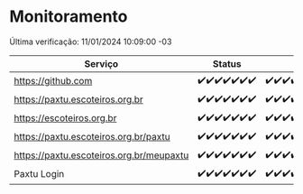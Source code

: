 # Monitoramento

Última verificação: 11/01/2024 10:09:00 -03

|Serviço|Status|Últimas 24h|
|---|---|---|
|https://github.com|<span title="2024-01-04: OK=24">✔️</span><span title="2024-01-05: OK=24">✔️</span><span title="2024-01-06: OK=24">✔️</span><span title="2024-01-07: OK=24">✔️</span><span title="2024-01-08: OK=24">✔️</span><span title="2024-01-09: OK=23">✔️</span><span title="2024-01-10: OK=13">✔️</span>|<span title="10/01/2024 10:09:00 -03 : 200">✔️</span><span title="10/01/2024 11:06:00 -03 : 200">✔️</span><span title="10/01/2024 12:06:00 -03 : 200">✔️</span><span title="10/01/2024 13:08:00 -03 : 200">✔️</span><span title="10/01/2024 14:05:00 -03 : 200">✔️</span><span title="10/01/2024 15:08:00 -03 : 200">✔️</span><span title="10/01/2024 16:03:00 -03 : 200">✔️</span><span title="10/01/2024 17:07:00 -03 : 200">✔️</span><span title="10/01/2024 18:04:00 -03 : 200">✔️</span><span title="10/01/2024 19:05:00 -03 : 200">✔️</span><span title="10/01/2024 20:03:00 -03 : 200">✔️</span><span title="10/01/2024 21:31:00 -03 : 200">✔️</span><span title="10/01/2024 22:49:00 -03 : 200">✔️</span><span title="10/01/2024 23:22:00 -03 : 200">✔️</span><span title="11/01/2024 00:07:00 -03 : 200">✔️</span><span title="11/01/2024 01:08:00 -03 : 200">✔️</span><span title="11/01/2024 02:06:00 -03 : 200">✔️</span><span title="11/01/2024 03:09:00 -03 : 200">✔️</span><span title="11/01/2024 04:06:00 -03 : 200">✔️</span><span title="11/01/2024 05:09:00 -03 : 200">✔️</span><span title="11/01/2024 06:06:00 -03 : 200">✔️</span><span title="11/01/2024 07:07:00 -03 : 200">✔️</span><span title="11/01/2024 08:04:00 -03 : 200">✔️</span><span title="11/01/2024 09:11:00 -03 : 200">✔️</span><span title="11/01/2024 10:09:00 -03 : 200">✔️</span>|
|https://paxtu.escoteiros.org.br|<span title="2024-01-04: OK=24">✔️</span><span title="2024-01-05: OK=24">✔️</span><span title="2024-01-06: OK=24">✔️</span><span title="2024-01-07: OK=24">✔️</span><span title="2024-01-08: OK=24">✔️</span><span title="2024-01-09: OK=23">✔️</span><span title="2024-01-10: OK=13">✔️</span>|<span title="10/01/2024 10:09:00 -03 : 200">✔️</span><span title="10/01/2024 11:06:00 -03 : 200">✔️</span><span title="10/01/2024 12:06:00 -03 : 200">✔️</span><span title="10/01/2024 13:08:00 -03 : 200">✔️</span><span title="10/01/2024 14:05:00 -03 : 200">✔️</span><span title="10/01/2024 15:08:00 -03 : 200">✔️</span><span title="10/01/2024 16:03:00 -03 : 200">✔️</span><span title="10/01/2024 17:07:00 -03 : 200">✔️</span><span title="10/01/2024 18:04:00 -03 : 200">✔️</span><span title="10/01/2024 19:05:00 -03 : 200">✔️</span><span title="10/01/2024 20:03:00 -03 : 200">✔️</span><span title="10/01/2024 21:31:00 -03 : 200">✔️</span><span title="10/01/2024 22:49:00 -03 : 200">✔️</span><span title="10/01/2024 23:22:00 -03 : 200">✔️</span><span title="11/01/2024 00:07:00 -03 : 200">✔️</span><span title="11/01/2024 01:08:00 -03 : 200">✔️</span><span title="11/01/2024 02:06:00 -03 : 200">✔️</span><span title="11/01/2024 03:09:00 -03 : 200">✔️</span><span title="11/01/2024 04:06:00 -03 : 200">✔️</span><span title="11/01/2024 05:09:00 -03 : 200">✔️</span><span title="11/01/2024 06:06:00 -03 : 200">✔️</span><span title="11/01/2024 07:07:00 -03 : 200">✔️</span><span title="11/01/2024 08:04:00 -03 : 200">✔️</span><span title="11/01/2024 09:11:00 -03 : 200">✔️</span><span title="11/01/2024 10:09:00 -03 : 200">✔️</span>|
|https://escoteiros.org.br|<span title="2024-01-04: OK=24">✔️</span><span title="2024-01-05: OK=24">✔️</span><span title="2024-01-06: OK=24">✔️</span><span title="2024-01-07: OK=24">✔️</span><span title="2024-01-08: OK=24">✔️</span><span title="2024-01-09: OK=23">✔️</span><span title="2024-01-10: OK=13">✔️</span>|<span title="10/01/2024 10:09:00 -03 : 200">✔️</span><span title="10/01/2024 11:06:00 -03 : 200">✔️</span><span title="10/01/2024 12:06:00 -03 : 200">✔️</span><span title="10/01/2024 13:08:00 -03 : 200">✔️</span><span title="10/01/2024 14:05:00 -03 : 200">✔️</span><span title="10/01/2024 15:08:00 -03 : 200">✔️</span><span title="10/01/2024 16:03:00 -03 : 200">✔️</span><span title="10/01/2024 17:07:00 -03 : 200">✔️</span><span title="10/01/2024 18:04:00 -03 : 200">✔️</span><span title="10/01/2024 19:05:00 -03 : 200">✔️</span><span title="10/01/2024 20:03:00 -03 : 200">✔️</span><span title="10/01/2024 21:31:00 -03 : 200">✔️</span><span title="10/01/2024 22:49:00 -03 : 200">✔️</span><span title="10/01/2024 23:22:00 -03 : 200">✔️</span><span title="11/01/2024 00:07:00 -03 : 200">✔️</span><span title="11/01/2024 01:08:00 -03 : 200">✔️</span><span title="11/01/2024 02:06:00 -03 : 200">✔️</span><span title="11/01/2024 03:09:00 -03 : 200">✔️</span><span title="11/01/2024 04:06:00 -03 : 200">✔️</span><span title="11/01/2024 05:09:00 -03 : 200">✔️</span><span title="11/01/2024 06:06:00 -03 : 200">✔️</span><span title="11/01/2024 07:07:00 -03 : 200">✔️</span><span title="11/01/2024 08:04:00 -03 : 200">✔️</span><span title="11/01/2024 09:11:00 -03 : 200">✔️</span><span title="11/01/2024 10:09:00 -03 : 200">✔️</span>|
|https://paxtu.escoteiros.org.br/paxtu|<span title="2024-01-04: OK=24">✔️</span><span title="2024-01-05: OK=24">✔️</span><span title="2024-01-06: OK=24">✔️</span><span title="2024-01-07: OK=24">✔️</span><span title="2024-01-08: OK=24">✔️</span><span title="2024-01-09: OK=23">✔️</span><span title="2024-01-10: OK=13">✔️</span>|<span title="10/01/2024 10:09:00 -03 : 200">✔️</span><span title="10/01/2024 11:06:00 -03 : 200">✔️</span><span title="10/01/2024 12:06:00 -03 : 200">✔️</span><span title="10/01/2024 13:08:00 -03 : 200">✔️</span><span title="10/01/2024 14:05:00 -03 : 200">✔️</span><span title="10/01/2024 15:08:00 -03 : 200">✔️</span><span title="10/01/2024 16:03:00 -03 : 200">✔️</span><span title="10/01/2024 17:07:00 -03 : 200">✔️</span><span title="10/01/2024 18:04:00 -03 : 200">✔️</span><span title="10/01/2024 19:05:00 -03 : 200">✔️</span><span title="10/01/2024 20:03:00 -03 : 200">✔️</span><span title="10/01/2024 21:31:00 -03 : 200">✔️</span><span title="10/01/2024 22:49:00 -03 : 200">✔️</span><span title="10/01/2024 23:22:00 -03 : 200">✔️</span><span title="11/01/2024 00:07:00 -03 : 200">✔️</span><span title="11/01/2024 01:08:00 -03 : 200">✔️</span><span title="11/01/2024 02:06:00 -03 : 200">✔️</span><span title="11/01/2024 03:09:00 -03 : 200">✔️</span><span title="11/01/2024 04:06:00 -03 : 200">✔️</span><span title="11/01/2024 05:09:00 -03 : 200">✔️</span><span title="11/01/2024 06:06:00 -03 : 200">✔️</span><span title="11/01/2024 07:07:00 -03 : 200">✔️</span><span title="11/01/2024 08:04:00 -03 : 200">✔️</span><span title="11/01/2024 09:11:00 -03 : 200">✔️</span><span title="11/01/2024 10:09:00 -03 : 200">✔️</span>|
|https://paxtu.escoteiros.org.br/meupaxtu|<span title="2024-01-04: OK=24">✔️</span><span title="2024-01-05: OK=24">✔️</span><span title="2024-01-06: OK=24">✔️</span><span title="2024-01-07: OK=24">✔️</span><span title="2024-01-08: OK=24">✔️</span><span title="2024-01-09: OK=23">✔️</span><span title="2024-01-10: OK=13">✔️</span>|<span title="10/01/2024 10:09:00 -03 : 200">✔️</span><span title="10/01/2024 11:06:00 -03 : 200">✔️</span><span title="10/01/2024 12:06:00 -03 : 200">✔️</span><span title="10/01/2024 13:08:00 -03 : 200">✔️</span><span title="10/01/2024 14:05:00 -03 : 200">✔️</span><span title="10/01/2024 15:08:00 -03 : 200">✔️</span><span title="10/01/2024 16:03:00 -03 : 200">✔️</span><span title="10/01/2024 17:07:00 -03 : 200">✔️</span><span title="10/01/2024 18:04:00 -03 : 200">✔️</span><span title="10/01/2024 19:05:00 -03 : 200">✔️</span><span title="10/01/2024 20:03:00 -03 : 200">✔️</span><span title="10/01/2024 21:31:00 -03 : 200">✔️</span><span title="10/01/2024 22:49:00 -03 : 200">✔️</span><span title="10/01/2024 23:22:00 -03 : 200">✔️</span><span title="11/01/2024 00:07:00 -03 : 200">✔️</span><span title="11/01/2024 01:08:00 -03 : 200">✔️</span><span title="11/01/2024 02:06:00 -03 : 200">✔️</span><span title="11/01/2024 03:09:00 -03 : 200">✔️</span><span title="11/01/2024 04:06:00 -03 : 200">✔️</span><span title="11/01/2024 05:09:00 -03 : 200">✔️</span><span title="11/01/2024 06:06:00 -03 : 200">✔️</span><span title="11/01/2024 07:07:00 -03 : 200">✔️</span><span title="11/01/2024 08:04:00 -03 : 200">✔️</span><span title="11/01/2024 09:11:00 -03 : 200">✔️</span><span title="11/01/2024 10:09:00 -03 : 200">✔️</span>|
|Paxtu Login|<span title="2024-01-04: OK=24">✔️</span><span title="2024-01-05: OK=24">✔️</span><span title="2024-01-06: OK=24">✔️</span><span title="2024-01-07: OK=24">✔️</span><span title="2024-01-08: OK=24">✔️</span><span title="2024-01-09: OK=23">✔️</span><span title="2024-01-10: OK=13">✔️</span>|<span title="10/01/2024 10:09:00 -03 : 200">✔️</span><span title="10/01/2024 11:06:00 -03 : 200">✔️</span><span title="10/01/2024 12:06:00 -03 : 200">✔️</span><span title="10/01/2024 13:08:00 -03 : 200">✔️</span><span title="10/01/2024 14:05:00 -03 : 200">✔️</span><span title="10/01/2024 15:08:00 -03 : 200">✔️</span><span title="10/01/2024 16:03:00 -03 : 200">✔️</span><span title="10/01/2024 17:07:00 -03 : 200">✔️</span><span title="10/01/2024 18:04:00 -03 : 200">✔️</span><span title="10/01/2024 19:05:00 -03 : 200">✔️</span><span title="10/01/2024 20:03:00 -03 : 200">✔️</span><span title="10/01/2024 21:31:00 -03 : 200">✔️</span><span title="10/01/2024 22:49:00 -03 : 200">✔️</span><span title="10/01/2024 23:22:00 -03 : 200">✔️</span><span title="11/01/2024 00:07:00 -03 : 200">✔️</span><span title="11/01/2024 01:08:00 -03 : 200">✔️</span><span title="11/01/2024 02:06:00 -03 : 200">✔️</span><span title="11/01/2024 03:09:00 -03 : 200">✔️</span><span title="11/01/2024 04:06:00 -03 : 200">✔️</span><span title="11/01/2024 05:09:00 -03 : 200">✔️</span><span title="11/01/2024 06:06:00 -03 : 200">✔️</span><span title="11/01/2024 07:07:00 -03 : 200">✔️</span><span title="11/01/2024 08:04:00 -03 : 200">✔️</span><span title="11/01/2024 09:11:00 -03 : 200">✔️</span><span title="11/01/2024 10:09:00 -03 : 200">✔️</span>|

